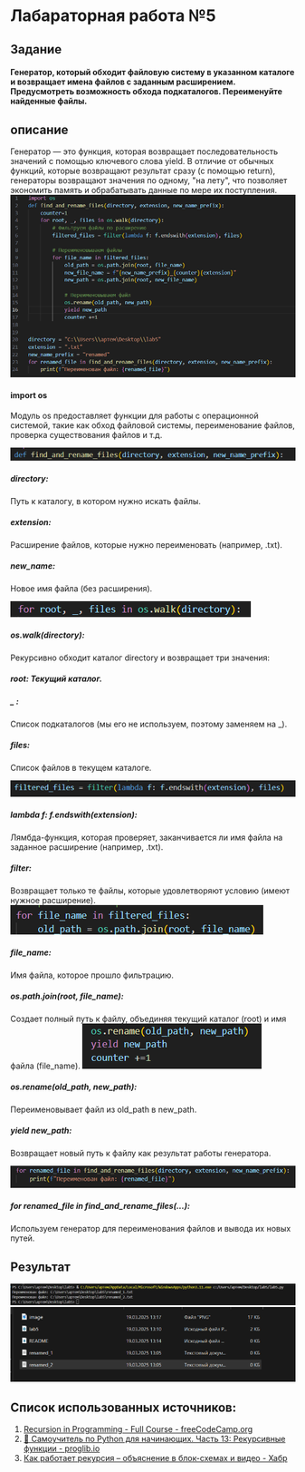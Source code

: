 

# Лабараторная работа №5

## Задание
#### Генератор, который обходит файловую систему в указанном каталоге и возвращает имена файлов с заданным расширением. Предусмотреть возможность обхода подкаталогов. Переименуйте найденные файлы.

## описание 
Генератор — это функция, которая возвращает последовательность значений с помощью ключевого слова yield. В отличие от обычных функций, которые возвращают результат сразу (с помощью return), генераторы возвращают значения по одному, "на лету", что позволяет экономить память и обрабатывать данные по мере их поступления.
![alt text](image-2.png)
#### import os 
 Модуль os предоставляет функции для работы с операционной системой, такие как обход файловой системы, переименование файлов, проверка существования файлов и т.д.

 ![alt text](image-3.png)
 ##### directory:
 Путь к каталогу, в котором нужно искать файлы.

##### extension:
 Расширение файлов, которые нужно переименовать (например, .txt).

##### new_name: 
Новое имя файла (без расширения).


![alt text](image-4.png)
 ##### os.walk(directory):
  Рекурсивно обходит каталог directory и возвращает три значения:

##### root: Текущий каталог.

##### _ :
 Список подкаталогов (мы его не используем, поэтому заменяем на _).
##### files:
 Список файлов в текущем каталоге.

![alt text](image-5.png)
##### lambda f: f.endswith(extension):
Лямбда-функция, которая проверяет, заканчивается ли имя файла на заданное расширение (например, .txt).
##### filter: 
Возвращает только те файлы, которые удовлетворяют условию (имеют нужное расширение).
![alt text](image-6.png)
##### file_name: 
Имя файла, которое прошло фильтрацию.
##### os.path.join(root, file_name):
Создает полный путь к файлу, объединяя текущий каталог (root) и имя файла (file_name).
![alt text](image-7.png)
##### os.rename(old_path, new_path):
 Переименовывает файл из old_path в new_path.

##### yield new_path:
 Возвращает новый путь к файлу как результат работы генератора.

 ![alt text](image-8.png)
 ##### for renamed_file in find_and_rename_files(...): 
 Используем генератор для переименования файлов и вывода их новых путей.


## Результат
![alt text](image.png)
![alt text](image-1.png)
## Список использованных источников:


1. [Recursion in Programming - Full Course - freeCodeCamp.org](https://youtu.be/IJDJ0kBx2LM)
2. [🐍 Самоучитель по Python для начинающих. Часть 13: Рекурсивные функции - proglib.io](https://proglib.io/p/samouchitel-po-python-dlya-nachinayushchih-chast-13-rekursivnye-funkcii-2023-01-23)
3. [Как работает рекурсия – объяснение в блок-схемах и видео - Хабр](https://habr.com/ru/articles/337030/)
